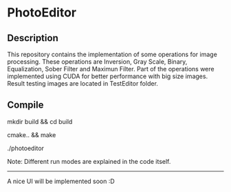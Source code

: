 # PhotoEditor

## Description
This repository contains the implementation of some operations for image processing. These operations are Inversion, Gray Scale, Binary, Equalization, Sober Filter and Maximun Filter. Part of the operations were implemented using CUDA for better performance with big size images.
Result testing images are located in TestEditor folder.

## Compile
mkdir build && cd build

cmake.. && make

./photoeditor


Note: Different run modes are explained in the code itself.

--------------------------------------
A nice UI will be implemented soon :D

